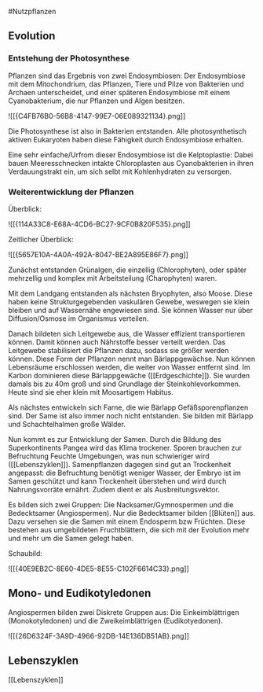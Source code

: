 #Nutzpflanzen

## Evolution

### Entstehung der Photosynthese

Pflanzen sind das Ergebnis von zwei Endosymbiosen: Der Endosymbiose mit dem Mitochondrium, das Pflanzen, Tiere und Pilze von Bakterien und Archaen unterscheidet, und einer späteren Endosymbiose mit einem Cyanobakterium, die nur Pflanzen und Algen besitzen.

![[{C4FB76B0-56B8-4147-99E7-06E089321134}.png]]

Die Photosynthese ist also in Bakterien entstanden. Alle photosynthetisch aktiven Eukaryoten haben diese Fähigkeit durch Endosymbiose erhalten.

Eine sehr einfache/Urfrom dieser Endosymbiose ist die Kelptoplastie: Dabei bauen Meeresschnecken intakte Chloroplasten aus Cyanobakterien in ihren Verdauungstrakt ein, um sich selbt mit Kohlenhydraten zu versorgen.

### Weiterentwicklung der Pflanzen

Überblick:

![[{114A33C8-E68A-4CD6-BC27-9CF0B820F535}.png]]

Zeitlicher Überblick:

![[{5657E10A-4A0A-492A-8047-BE2A895E86F7}.png]]

Zunächst entstanden Grünalgen, die einzellig (Chlorophyten), oder später mehrzellig und komplex mit Arbeitsteilung (Charophyten) waren.

Mit dem Landgang entstanden als nächsten Bryophyten, also Moose. Diese haben keine Strukturgegebenden vaskulären Gewebe, weswegen sie klein bleiben und auf Wassernähe engewiesen sind. Sie können Wasser nur über Diffusion/Osmose im Organismus verteilen.

Danach bildeten sich Leitgewebe aus, die Wasser effizient transportieren können. Damit können auch Nährstoffe besser verteilt werden. Das Leitgewebe stabilisiert die Pflanzen dazu, sodass sie größer werden können. Diese Form der Pflanzen nennt man Bärlappgewächse. Nun können Lebensräume erschlossen werden, die weiter von Wasser entfernt sind.
Im Karbon dominieren diese Bärlappgewäche ([[Erdgeschichte]]). Sie wurden damals bis zu 40m groß und sind Grundlage der Steinkohlevorkommen. Heute sind sie eher klein mit Moosartigem Habitus.

Als nächstes entwickeln sich Farne, die wie Bärlapp Gefäßsporenpflanzen sind. Der Same ist also immer noch nicht entstanden. Sie bilden mit Bärlapp und Schachtelhalmen große Wälder.

Nun kommt es zur Entwicklung der Samen. Durch die Bildung des Superkontinents Pangea wird das Klima trockener. Sporen brauchen zur Befruchtung Feuchte Umgebungen, was nun schwieriger wird ([[Lebenszyklen]]). Samenpflanzen dagegen sind gut an Trockenheit angepasst: die Befruchtung benötigt weniger Wasser, der Embryo ist im Samen geschützt und kann Trockenheit überstehen und wird durch Nahrungsvorräte ernährt. Zudem dient er als Ausbreitungsvektor.

Es bilden sich zwei Gruppen: Die Nacksamer/Gymnospermen und die Bedecktsamer (Angiospermen). Nur die Bedecktsamer bilden [[Blüten]] aus. Dazu versehen sie die Samen mit einem Endosperm bzw Früchten. Diese bestehen aus umgebildeten Fruchtblättern, die sich mit der Evolution mehr und mehr um die Samen gelegt haben.

Schaubild:

![[{40E9EB2C-8E60-4DE5-8E55-C102F6614C33}.png]]

## Mono- und Eudikotyledonen

Angiospermen bilden zwei Diskrete Gruppen aus: Die Einkeimblättrigen (Monokotyledonen) und die Zweikeimblättrigen (Eudikotyedonen).

![[{26D6324F-3A9D-4966-92DB-14E136DB51AB}.png]]

## Lebenszyklen

[[Lebenszyklen]]

